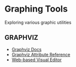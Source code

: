 Graphing Tools
==============
Exploring various graphic utilities

## GRAPHVIZ

- [Graphviz Docs](https://www.graphviz.org/documentation/)
- [Graphviz Attribute Reference](https://www.graphviz.org/doc/info/attrs.html)
- [Web-based Visual Editor](http://magjac.com/graphviz-visual-editor/)
